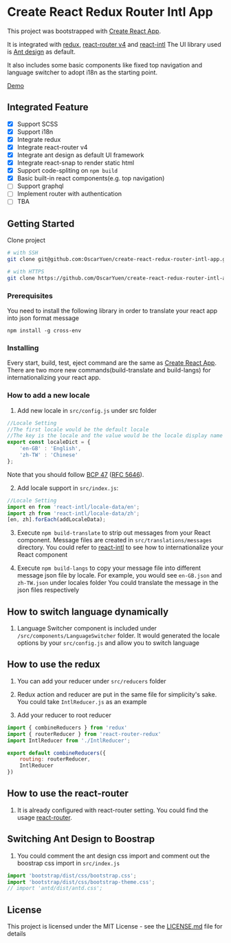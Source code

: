 # Create React Redux Router Intl App

This project was bootstrapped with [Create React App](https://github.com/facebookincubator/create-react-app).

It is integrated with [redux](https://github.com/reactjs/redux), [react-router v4](https://github.com/ReactTraining/react-router) and [react-intl](https://github.com/yahoo/react-intl)
The UI library used is [Ant design](https://github.com/ant-design/ant-design) as default.

It also includes some basic components like fixed top navigation and language switcher to adopt i18n as the starting point.

[Demo](https://oscaryuen.github.io/create-react-redux-router-intl-app/)

## Integrated Feature
- [x] Support SCSS
- [x] Support i18n
- [x] Integrate redux
- [x] Integrate react-router v4
- [x] Integrate ant design as default UI framework
- [x] Integrate react-snap to render static html
- [x] Support code-spliting on `npm build`
- [x] Basic built-in react components(e.g. top navigation)
- [ ] Support graphql
- [ ] Implement router with authentication
- [ ] TBA

## Getting Started

Clone project
```bash
# with SSH
git clone git@github.com:OscarYuen/create-react-redux-router-intl-app.git YOUR_PROJECT_NAME

# with HTTPS
git clone https://github.com/OscarYuen/create-react-redux-router-intl-app.git YOUR_PROJECT_NAME
```

### Prerequisites

You need to install the following library in order to translate your react app into json format message

```
npm install -g cross-env
```

### Installing

Every start, build, test, eject command are the same as [Create React App](https://github.com/facebookincubator/create-react-app).
There are two more new commands(build-translate and build-langs) for internationalizing your react app.

### How to add a new locale

1. Add new locale in `src/config.js` under src folder

```js
//Locale Setting
//The first locale would be the default locale
//The key is the locale and the value would be the locale display name
export const localeDict = {
    'en-GB' : 'English',
    'zh-TW' : 'Chinese'
};
```
Note that you should follow
[BCP 47](https://tools.ietf.org/html/bcp47)
([RFC 5646](https://tools.ietf.org/html/rfc5646)).

2. Add locale support in `src/index.js`:
```js
//Locale Setting
import en from 'react-intl/locale-data/en';
import zh from 'react-intl/locale-data/zh';
[en, zh].forEach(addLocaleData);
```

3. Execute `npm build-translate` to strip out messages from your React component.
   Message files are created in `src/translations/messages` directory.
   You could refer to [react-intl](https://github.com/yahoo/react-intl) to see how to internationalize your React component


4. Execute `npm build-langs` to copy your message file into different message json file by locale.
   For example, you would see `en-GB.json` and `zh-TW.json` under locales folder
   You could translate the message in the json files respectively
   
## How to switch language dynamically
1. Language Switcher component is included under `/src/components/LanguageSwitcher` folder. It would generated the locale options by your `src/config.js` and allow you to switch language

## How to use the redux

1. You can add your reducer under `src/reducers` folder

2. Redux action and reducer are put in the same file for simplicity's sake. You could take `IntlReducer.js` as an example

3. Add your reducer to root reducer
```js
import { combineReducers } from 'redux'
import { routerReducer } from 'react-router-redux'
import IntlReducer from './IntlReducer';

export default combineReducers({
    routing: routerReducer,
    IntlReducer
})
```

## How to use the react-router

1. It is already configured with react-router setting. You could find the usage [react-router](https://github.com/ReactTraining/react-router).

## Switching Ant Design to Boostrap

1. You could comment the ant design css import and comment out the boostrap css import in `src/index.js`

```js
import 'bootstrap/dist/css/bootstrap.css';
import 'bootstrap/dist/css/bootstrap-theme.css';
// import 'antd/dist/antd.css';
```

## License

This project is licensed under the MIT License - see the [LICENSE.md](LICENSE.md) file for details


